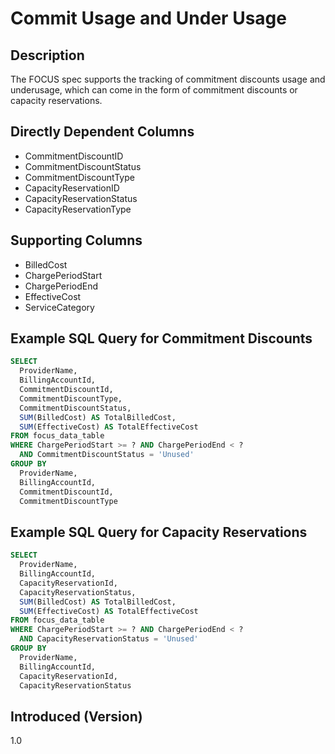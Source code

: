 # Commit Usage and Under Usage

## Description

The FOCUS spec supports the tracking of commitment discounts usage and underusage, which can come in the form of commitment discounts or capacity reservations.

## Directly Dependent Columns

* CommitmentDiscountID
* CommitmentDiscountStatus
* CommitmentDiscountType
* CapacityReservationID
* CapacityReservationStatus
* CapacityReservationType

## Supporting Columns

* BilledCost
* ChargePeriodStart
* ChargePeriodEnd
* EffectiveCost
* ServiceCategory

## Example SQL Query for Commitment Discounts

```sql
SELECT
  ProviderName,
  BillingAccountId,
  CommitmentDiscountId,
  CommitmentDiscountType,
  CommitmentDiscountStatus,
  SUM(BilledCost) AS TotalBilledCost,
  SUM(EffectiveCost) AS TotalEffectiveCost
FROM focus_data_table
WHERE ChargePeriodStart >= ? AND ChargePeriodEnd < ?
  AND CommitmentDiscountStatus = 'Unused'
GROUP BY
  ProviderName,
  BillingAccountId,
  CommitmentDiscountId,
  CommitmentDiscountType
```

## Example SQL Query for Capacity Reservations

```sql
SELECT
  ProviderName,
  BillingAccountId,
  CapacityReservationId,
  CapacityReservationStatus,
  SUM(BilledCost) AS TotalBilledCost,
  SUM(EffectiveCost) AS TotalEffectiveCost
FROM focus_data_table
WHERE ChargePeriodStart >= ? AND ChargePeriodEnd < ?
  AND CapacityReservationStatus = 'Unused'
GROUP BY
  ProviderName,
  BillingAccountId,
  CapacityReservationId,
  CapacityReservationStatus
```

## Introduced (Version)

1.0

